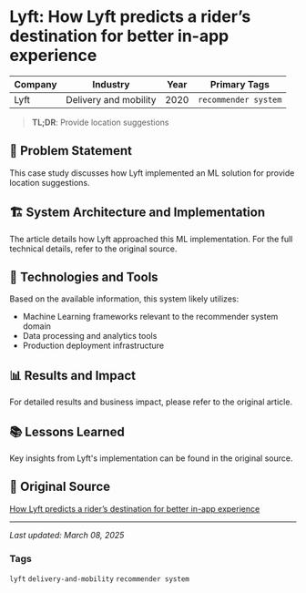 # Lyft: How Lyft predicts a rider’s destination for better in-app experience

| Company | Industry | Year | Primary Tags | 
|---------|----------|------|--------------|
| Lyft | Delivery and mobility | 2020 | `recommender system` |

> **TL;DR**: Provide location suggestions

## 📝 Problem Statement

This case study discusses how Lyft implemented an ML solution for provide location suggestions.

## 🏗️ System Architecture and Implementation

The article details how Lyft approached this ML implementation. For the full technical details, refer to the original source.

## 🔧 Technologies and Tools

Based on the available information, this system likely utilizes:

- Machine Learning frameworks relevant to the recommender system domain
- Data processing and analytics tools
- Production deployment infrastructure

## 📊 Results and Impact

For detailed results and business impact, please refer to the original article.

## 📚 Lessons Learned

Key insights from Lyft's implementation can be found in the original source.

## 🔗 Original Source

[How Lyft predicts a rider’s destination for better in-app experience](https://eng.lyft.com/how-lyft-predicts-your-destination-with-attention-791146b0a439)

---

*Last updated: March 08, 2025*

### Tags

`lyft` `delivery-and-mobility` `recommender system`
